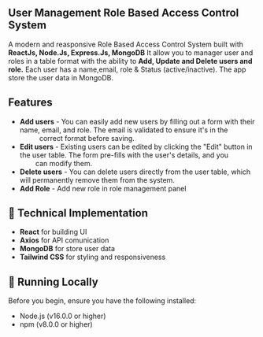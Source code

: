 ## User Management Role Based Access Control System
A modern and reasponsive Role Based Access Control System built with **ReactJs, Node.Js, Express.Js, MongoDB** 
It allow you to manager user and roles in a table format with the ability to **Add, Update and Delete users and role.** Each user has a name,email, role & Status (active/inactive). The app store the user data in MongoDB.

## Features
* **Add users** - You can easily add new users by filling out a form with their name, email, and role. The email is validated to ensure it's in the  &nbsp; &nbsp; &nbsp; &nbsp;  &nbsp; &nbsp;  &nbsp; &nbsp;  &nbsp; &nbsp;  &nbsp;  &nbsp; correct format before saving.
* **Edit users** -  Existing users can be edited by clicking the "Edit" button in the user table. The form pre-fills with the user's details, and you    &nbsp;   &nbsp;   &nbsp;   &nbsp;   &nbsp;   &nbsp;   &nbsp;    &nbsp;   &nbsp;    &nbsp;   &nbsp; can  modify them.
* **Delete users** - You can delete users directly from the user table, which will permanently remove them from the system.
* **Add Role** - Add new role in role management panel

## 🚀 Technical Implementation
* **React** for building UI
* **Axios** for API comunication
*  **MongoDB** for store user data
*  **Tailwind CSS** for styling and responsiveness


  ## 🚀 Running Locally
Before you begin, ensure you have the following installed:
* Node.js (v16.0.0 or higher)
* npm (v8.0.0 or higher)

